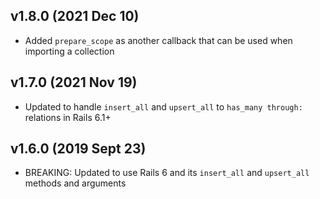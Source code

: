 ## v1.8.0 (2021 Dec 10)
* Added `prepare_scope` as another callback that can be used when importing a collection

## v1.7.0 (2021 Nov 19)
* Updated to handle `insert_all` and `upsert_all` to `has_many through:` relations in Rails 6.1+

## v1.6.0 (2019 Sept 23)
* BREAKING: Updated to use Rails 6 and its `insert_all` and `upsert_all` methods and arguments

